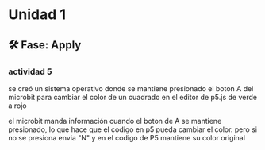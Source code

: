 # Unidad 1

## 🛠 Fase: Apply

### actividad 5
se creó un sistema operativo donde se mantiene presionado el boton A del microbit para cambiar el color de un cuadrado en el editor de p5.js de verde a rojo

el microbit manda información cuando el boton de A se mantiene presionado, lo que hace que el codigo en p5 pueda cambiar el color. pero si no se presiona envia "N" y en el codigo de P5 mantiene su color original
